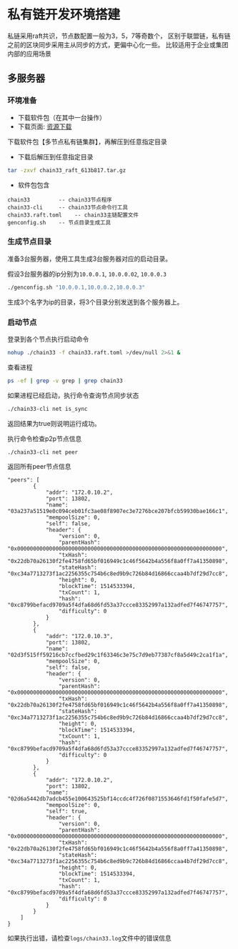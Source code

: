 # 私有链开发环境搭建
私链采用raft共识，节点数配置一般为3，5，7等奇数个， 区别于联盟链，私有链之前的区块同步采用主从同步的方式，更偏中心化一些。  比较适用于企业或集团内部的应用场景  

## 多服务器

### 环境准备
- 下载软件包（在其中一台操作）
- 下载页面: [资源下载](https://chain.33.cn/resource)

下载软件包【多节点私有链集群】，再解压到任意指定目录
- 下载后解压到任意指定目录
```bash
tar -zxvf chain33_raft_613b817.tar.gz  
```

- 软件包包含
```text
chain33         -- chain33节点程序
chain33-cli     -- chain33节点命令行工具
chain33.raft.toml    -- chain33主链配置文件
genconfig.sh    -- 节点目录生成工具
```

### 生成节点目录
准备3台服务器，使用工具生成3台服务器对应的启动目录。

假设3台服务器的ip分别为`10.0.0.1`, `10.0.0.02`, `10.0.0.3`
```bash
./genconfig.sh "10.0.0.1,10.0.0.2,10.0.0.3"
```

生成3个名字为ip的目录，将3个目录分别发送到各个服务器上。


### 启动节点

登录到各个节点执行启动命令

```bash
nohup ./chain33 -f chain33.raft.toml >/dev/null 2>&1 &
```

查看进程

```bash
ps -ef | grep -v grep | grep chain33
```

如果进程已经启动，执行命令查询节点同步状态

```bash
./chain33-cli net is_sync
```

返回结果为true则说明运行成功。

执行命令检查p2p节点信息
```bash
./chain33-cli net peer
```

返回所有peer节点信息
```text
"peers": [
        {
            "addr": "172.0.10.2",
            "port": 13802,
            "name": "03a237a51519e0c094ceb01fc3ae08f8907ec3e7276bce207bfcb59930bae166c1",
            "mempoolSize": 0,
            "self": false,
            "header": {
                "version": 0,
                "parentHash": "0x0000000000000000000000000000000000000000000000000000000000000000",
                "txHash": "0x22db70a26130f2fe4758fd65bf016949c1c46f5642b4a556f8a0ff7a41350898",
                "stateHash": "0xc34a7713273f1ac2256355c754b6c8ed9b9c726b84d16866ccaa4b7df29d7cc8",
                "height": 0,
                "blockTime": 1514533394,
                "txCount": 1,
                "hash": "0xc8799befacd9709a5f4dfa68d6fd53a37ccce83352997a132adfed7f46747757",
                "difficulty": 0
            }
        },
        {
            "addr": "172.0.10.3",
            "port": 13802,
            "name": "02d3f515ff59216cb7ccfbed29c1f63346c3e75c7d9eb77387cf8a5d49c2ca1f1a",
            "mempoolSize": 0,
            "self": false,
            "header": {
                "version": 0,
                "parentHash": "0x0000000000000000000000000000000000000000000000000000000000000000",
                "txHash": "0x22db70a26130f2fe4758fd65bf016949c1c46f5642b4a556f8a0ff7a41350898",
                "stateHash": "0xc34a7713273f1ac2256355c754b6c8ed9b9c726b84d16866ccaa4b7df29d7cc8",
                "height": 0,
                "blockTime": 1514533394,
                "txCount": 1,
                "hash": "0xc8799befacd9709a5f4dfa68d6fd53a37ccce83352997a132adfed7f46747757",
                "difficulty": 0
            }
        },
        {
            "addr": "172.0.10.2",
            "port": 13802,
            "name": "02d6a5442db7adcb455e100643525bf14ccdc4f726f0871553646fd1f50fafe5d7",
            "mempoolSize": 0,
            "self": true,
            "header": {
                "version": 0,
                "parentHash": "0x0000000000000000000000000000000000000000000000000000000000000000",
                "txHash": "0x22db70a26130f2fe4758fd65bf016949c1c46f5642b4a556f8a0ff7a41350898",
                "stateHash": "0xc34a7713273f1ac2256355c754b6c8ed9b9c726b84d16866ccaa4b7df29d7cc8",
                "height": 0,
                "blockTime": 1514533394,
                "txCount": 1,
                "hash": "0xc8799befacd9709a5f4dfa68d6fd53a37ccce83352997a132adfed7f46747757",
                "difficulty": 0
            }
        }
    ]
}
```

如果执行出错，请检查`logs/chain33.log`文件中的错误信息
